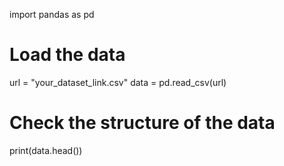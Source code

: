 import pandas as pd

# Load the data
url = "your_dataset_link.csv"
data = pd.read_csv(url)

# Check the structure of the data
print(data.head())
